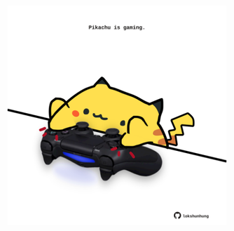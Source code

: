 <!-- built at 16/06/2021, 22:01:29 UTC -->
<p align="center">
  <img width="500" height="500" src="./ReadmeImage.svg">
</p>
